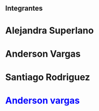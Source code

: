 ## Integrantes

# Alejandra Superlano
# Anderson Vargas

# Santiago Rodriguez

# <span style="color: blue"> **Anderson** vargas</span>